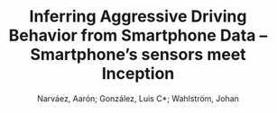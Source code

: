 ---
paperId: 12
author: Narváez, Aarón; González, Luis C*; Wahlström, Johan 
publicationauthor: González, L. C. et al.
title: Inferring Aggressive Driving Behavior from Smartphone Data – Smartphone’s sensors meet  Inception
pdf: Narvaez_short_12.pdf
poster: Narvaez_short_12.png
alt: --
type: Poster
topic: Deep Learning
link: https://doi.org/10.52591/lxai202012127
conference: neurips
year: 2020
tags: neurips-2020
location: Virtual
---